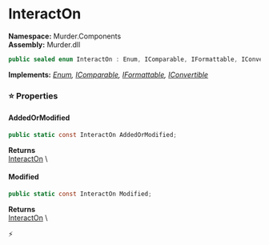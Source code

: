 # InteractOn

**Namespace:** Murder.Components \
**Assembly:** Murder.dll

```csharp
public sealed enum InteractOn : Enum, IComparable, IFormattable, IConvertible
```

**Implements:** _[Enum](https://learn.microsoft.com/en-us/dotnet/api/System.Enum?view=net-7.0), [IComparable](https://learn.microsoft.com/en-us/dotnet/api/System.IComparable?view=net-7.0), [IFormattable](https://learn.microsoft.com/en-us/dotnet/api/System.IFormattable?view=net-7.0), [IConvertible](https://learn.microsoft.com/en-us/dotnet/api/System.IConvertible?view=net-7.0)_

### ⭐ Properties
#### AddedOrModified
```csharp
public static const InteractOn AddedOrModified;
```

**Returns** \
[InteractOn](../..//Murder/Components/InteractOn.html) \
#### Modified
```csharp
public static const InteractOn Modified;
```

**Returns** \
[InteractOn](../..//Murder/Components/InteractOn.html) \


⚡